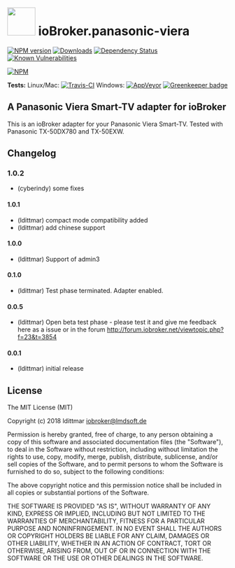 <h1>
  <img src="https://raw.githubusercontent.com/iobroker-community-adapters/ioBroker.panasonic-viera/master/admin/panasonic-viera.png" width="64"/>
  ioBroker.panasonic-viera
</h1>

[![NPM version](http://img.shields.io/npm/v/iobroker.panasonic-viera.svg)](https://www.npmjs.com/package/iobroker.panasonic-viera)
[![Downloads](https://img.shields.io/npm/dm/iobroker.panasonic-viera.svg)](https://www.npmjs.com/package/iobroker.panasonic-viera)
[![Dependency Status](https://img.shields.io/david/iobroker-community-adapters/iobroker.panasonic-viera.svg)](https://david-dm.org/iobroker-community-adapters/iobroker.panasonic-viera)
[![Known Vulnerabilities](https://snyk.io/test/github/iobroker-community-adapters/ioBroker.panasonic-viera/badge.svg)](https://snyk.io/test/github/iobroker-community-adapters/ioBroker.panasonic-viera)

[![NPM](https://nodei.co/npm/iobroker.panasonic-viera.png?downloads=true)](https://nodei.co/npm/iobroker.panasonic-viera/)

**Tests:** Linux/Mac: [![Travis-CI](http://img.shields.io/travis/iobroker-community-adapters/ioBroker.panasonic-viera/master.svg)](https://travis-ci.org/iobroker-community-adapters/ioBroker.panasonic-viera)
Windows: [![AppVeyor](https://ci.appveyor.com/api/projects/status/github/iobroker-community-adapters/ioBroker.panasonic-viera?branch=master&svg=true)](https://ci.appveyor.com/project/iobroker-community-adapters/ioBroker-panasonic-viera/) 
[![Greenkeeper badge](https://badges.greenkeeper.io/iobroker-community-adapters/ioBroker.panasonic-viera.svg)](https://greenkeeper.io/)

## A Panasonic Viera Smart-TV adapter for ioBroker

This is an ioBroker adapter for your Panasonic Viera Smart-TV. Tested with Panasonic TX-50DX780 and TX-50EXW.

## Changelog

### 1.0.2
* (cyberindy) some fixes

#### 1.0.1
* (ldittmar) compact mode compatibility added
* (ldittmar) add chinese support

#### 1.0.0
* (ldittmar) Support of admin3

#### 0.1.0
* (ldittmar) Test phase terminated. Adapter enabled.

#### 0.0.5
* (ldittmar) Open beta test phase - please test it and give me feedback here as a issue or in the forum http://forum.iobroker.net/viewtopic.php?f=23&t=3854

#### 0.0.1
* (ldittmar) initial release

## License
The MIT License (MIT)

Copyright (c) 2018 ldittmar <iobroker@lmdsoft.de>

Permission is hereby granted, free of charge, to any person obtaining a copy
of this software and associated documentation files (the "Software"), to deal
in the Software without restriction, including without limitation the rights
to use, copy, modify, merge, publish, distribute, sublicense, and/or sell
copies of the Software, and to permit persons to whom the Software is
furnished to do so, subject to the following conditions:

The above copyright notice and this permission notice shall be included in
all copies or substantial portions of the Software.

THE SOFTWARE IS PROVIDED "AS IS", WITHOUT WARRANTY OF ANY KIND, EXPRESS OR
IMPLIED, INCLUDING BUT NOT LIMITED TO THE WARRANTIES OF MERCHANTABILITY,
FITNESS FOR A PARTICULAR PURPOSE AND NONINFRINGEMENT. IN NO EVENT SHALL THE
AUTHORS OR COPYRIGHT HOLDERS BE LIABLE FOR ANY CLAIM, DAMAGES OR OTHER
LIABILITY, WHETHER IN AN ACTION OF CONTRACT, TORT OR OTHERWISE, ARISING FROM,
OUT OF OR IN CONNECTION WITH THE SOFTWARE OR THE USE OR OTHER DEALINGS IN
THE SOFTWARE.